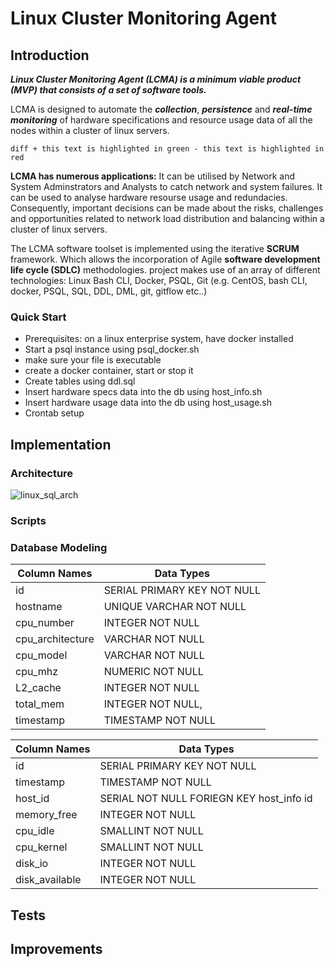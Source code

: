 # Linux Cluster Monitoring Agent

## Introduction
_**Linux Cluster Monitoring Agent (LCMA) is a minimum viable product (MVP) that consists of a set of software tools.**_

LCMA is designed to automate the **_collection_**, **_persistence_** and **_real-time monitoring_** of hardware specifications and resource usage data of all the nodes within a cluster of linux servers.

```diff + this text is highlighted in green - this text is highlighted in red```

**LCMA has numerous applications:**
It can be utilised by Network and System Adminstrators and Analysts to catch network and system failures. It can be used to analyse hardware resourse usage and redundacies. Consequently, important decisions can be made about the risks, challenges and opportunities related to network load distribution and balancing within a cluster of linux servers. 

The LCMA software toolset is implemented using the iterative **SCRUM** framework. Which allows the incorporation of Agile **software development life cycle (SDLC)** methodologies. project makes use of an array of different technologies: Linux Bash CLI, Docker, PSQL, Git
(e.g. CentOS, bash CLI, docker, PSQL, SQL, DDL, DML, git, gitflow etc..)


### Quick Start
- Prerequisites: on a linux enterprise system, have docker installed
- Start a psql instance using psql_docker.sh
- make sure your file is executable 
- create a docker container, start or stop it
- Create tables using ddl.sql
- Insert hardware specs data into the db using host_info.sh
- Insert hardware usage data into the db using host_usage.sh
- Crontab setup

## Implementation

### Architecture

![linux_sql_arch](https://user-images.githubusercontent.com/50436238/118318188-04fb4600-b4c7-11eb-9b86-316be03e5a2a.png)

### Scripts

### Database Modeling

Column Names | Data Types
------------ | -------------
id| SERIAL PRIMARY KEY NOT NULL
hostname| UNIQUE VARCHAR NOT NULL
cpu_number| INTEGER NOT NULL
cpu_architecture| VARCHAR NOT NULL
cpu_model| VARCHAR NOT NULL
cpu_mhz| NUMERIC NOT NULL
L2_cache| INTEGER NOT NULL
total_mem| INTEGER NOT NULL,
timestamp | TIMESTAMP NOT NULL



Column Names | Data Types
------------ | -------------
id| SERIAL PRIMARY KEY NOT NULL
timestamp| TIMESTAMP NOT NULL
host_id| SERIAL NOT NULL FORIEGN KEY host_info id
memory_free| INTEGER NOT NULL
cpu_idle| SMALLINT NOT NULL
cpu_kernel| SMALLINT NOT NULL
disk_io| INTEGER NOT NULL
disk_available| INTEGER NOT NULL

## Tests

## Improvements
